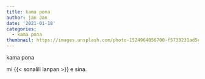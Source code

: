 ```yaml
---
title: kama pona
author: jan Jan
date: '2021-01-18'
categories:
  - kama pona
thumbnail: https://images.unsplash.com/photo-1524964056700-f5738231ad5e?ixid=MXwxMjA3fDB8MHxwaG90by1wYWdlfHx8fGVufDB8fHw%3D&ixlib=rb-1.2.1&auto=format&fit=crop&w=1350&q=80
---
```


kama pona

mi {{< sonalili lanpan >}} e sina.
